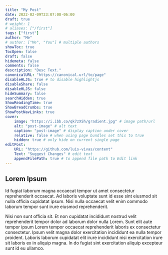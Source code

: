 ```yaml
---
title: "My Post"
date: 2022-02-09T23:07:08-06:00
draft: true
# weight: 1
# aliases: ["/first"]
tags: ["first"]
author: "Me"
# author: ["Me", "You"] # multiple authors
showToc: true
TocOpen: false
draft: false
hidemeta: false
comments: false
description: "Desc Text."
canonicalURL: "https://canonical.url/to/page"
disableHLJS: true # to disable highlightjs
disableShare: false
disableHLJS: false
hideSummary: false
searchHidden: true
ShowReadingTime: true
ShowBreadCrumbs: true
ShowPostNavLinks: true
cover:
    image: "https://i.ibb.co/qk7zXSh/gradient.jpg" # image path/url
    alt: "post-image" # alt text
    caption: "post-image" # display caption under cover
    relative: false # when using page bundles set this to true
    hidden: true # only hide on current single page
editPost:
    URL: "https://github.com/luis-vivas/content"
    Text: "Suggest Changes" # edit text
    appendFilePath: true # to append file path to Edit link
---
```


## Lorem Ipsum

Id fugiat laborum magna occaecat tempor ut amet consectetur reprehenderit occaecat. Ad laboris voluptate sunt id esse sint eiusmod sit nulla officia cupidatat ipsum. Nisi nulla occaecat velit enim commodo laborum tempor sunt irure eiusmod reprehenderit.

Nisi non sunt officia sit. Et non cupidatat incididunt nostrud velit reprehenderit tempor dolor ad laborum dolor nulla Lorem. Sunt elit aute tempor ipsum Lorem tempor occaecat reprehenderit laboris ex consectetur consectetur. Ipsum velit magna dolor exercitation incididunt ea nulla tempor proident. Laboris laborum cupidatat elit irure incididunt nisi exercitation irure sit laboris ex in aliquip magna. In do fugiat sint exercitation aliquip excepteur sunt id eu ullamco.


